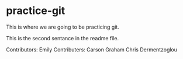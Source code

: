# practice-git

This is where we are going to be practicing git.

This is the second sentance in the readme file.

Contributors: Emily
Contributers: Carson Graham
              Chris Dermentzoglou